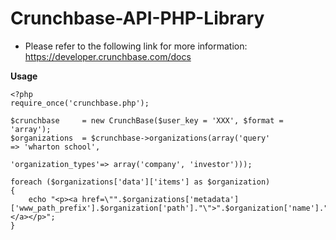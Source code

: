 Crunchbase-API-PHP-Library
==========================

- Please refer to the following link for more information: https://developer.crunchbase.com/docs

**Usage**

	<?php
	require_once('crunchbase.php');

	$crunchbase 	= new CrunchBase($user_key = 'XXX', $format = 'array');
	$organizations 	= $crunchbase->organizations(array('query' 				=> 'wharton school',
														'organization_types'=> array('company', 'investor')));

	foreach ($organizations['data']['items'] as $organization)
	{
		echo "<p><a href=\"".$organizations['metadata']['www_path_prefix'].$organization['path']."\">".$organization['name']."</a></p>";
	}

